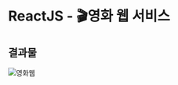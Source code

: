 # ReactJS - 🎬영화 웹 서비스

<!-- <br/>

## React Element

React JS : 어플리케이션이 interactive하도록 만들어주는 라이브러리

React-dom : library 혹은 package로서, 모든 React element들을 HTML body에 둘 수 있도록 함.

### 예제

React.createElement(”태그이름”,{태그의 속성: ”속성값”,}, “text”)

```jsx
const root = document.getElementById('root');
*const span = React.createElement('span',{
				id:"sexy-span",
				style:{color:'black'}
		}, "hello im span");
const btn = React.createElement("button",{
        // onClick:()=>console.log("im clicked")
        onMouseEnter:()=>console.log('mouse enter')
    },"click me")
const container = React.createElement('div',null,[Title,Button]);*
```

ReactDOM.render(해당 요소, 부모요소) : react element를 HTML 요소로 만들어 배치한다. 사용자에게 해당 요소를 보여줌.

```jsx
ReactDOM.render(container, root);
```

<br/>

## JSX

Javascript를 확장한 문법, React요소를 만듦.

Babel : JSX로 적은 코드를 브라우저가 이해할 수 있는 형태로 변환해줌

```jsx
const root = document.getElementById('root');
function Title() {
	return (
		<h3 id='title' onMouseEnter={() => console.log('mouse enter')}>
			hello im a title
		</h3>
	);
}
const Button = () => {
	return (
		<button
			style={{
				backgroundColor: 'tomato',
			}}
			onMouseEnter={() => console.log('mouse enter')}
		>
			click me
		</button>
	);
};
const Container = () => (
	<div>
		<Title />
		<Button />
	</div>
);
ReactDOM.render(<Container />, root);
```

리액트가 아닌 경우, 일반 자바스크립트를 쓴 브라우저는 노드정보가 바뀔때마다 노드트리를 처음부터 다시 생성함 . 그러나 리액트는 Virtual DOM을 써서 달라진 부분만 수정해서 보여줌.
<br/>

## React.useState(초기값)

데이터값과 데이터를 바꿀 수 있는 함수를 제공

함수를 이용해 state값이 바뀌면 컴포넌트는 리렌더링(새로운 값으로 재생성)되어 업데이트 됨

state는 직접적으로 수정 불가능하고 setState함수로만 수정 가능 (예 : state = “” xxx)

```jsx
const [state, setState] = useState(initial value)
```

### state를 세팅하는 법

1. 직접 할당

   ```jsx
   setState(768);
   ```

2. 함수를 할당

   ```jsx
   setState((state) => state + 1);
   //함수의 첫번째 인자는 현재 state
   ```

### 리렌더링 조건

1. props이 바뀔때
2. state가 바뀔때
3. 부모 컴포넌트가 리렌더링 될 때

### Inputs과 State

```jsx
function App() {
	const [amount, setAmount] = React.useState(0);
	const [flipped, setFlipped] = React.useState(false);

	const onChange = (event) => {
		setAmount(event.target.value);
	};

	const reset = () => setAmount(0);
	const onFlip = () => {
		setFlipped((current) => !current);
		reset();
	};

	return (
		<div>
			<h3>Super Converter</h3>
			<div>
				<label htmlFor='minutes'>Minutes</label>
				<input
					value={flipped ? amount * 60 : amount}
					onChange={onChange}
					type='number'
					id='minutes'
					placeholder='Minutes'
					disabled={flipped}
				/>
			</div>
			<div>
				<label htmlFor='hours'>Hours</label>
				<input
					value={flipped ? amount : Math.round(amount / 60)}
					type='number'
					id='hours'
					placeholder='Hours'
					onChange={onChange}
					disabled={!flipped}
				/>
			</div>
			<button onClick={reset}>Reset</button>
			<button onClick={onFlip}>Flipped</button>
		</div>
	);
}
```

<br/>

## Props

prop : 부모 컴포넌트에서 자식 컴포넌트로 데이터(인자,argument)를 전송하는 방식,

부모에 props를 사용하면 자식 컴포넌트의 인자로 props객체가 전달된다.

전달하는 prop의 형태

- 문자열 ⇒ text=”string” or text={”string”}
- 숫자 ⇒ fontSize={number}
- 함수 ⇒ onClick={handleClick}

```jsx
function Btn({ text, onClick, big = false }) {
			console.log(text, 'are rended!');
			return (
				<button
					onClick={onClick}
					style={{
						backgroundColor: 'tomato',
						color: 'white',
						padding: '10px 20px',
						border: 0,
						borderRadius: 10,
						fontSize: big ? '18px' : '16px',
					}}
				>
					{text}
				</button>
			);
		}
		const MemorizedBtn = **React.memo(Btn)**;

		**Btn.propTypes** = {
			text: PropTypes.string.isRequired,
			big: PropTypes.bool,
			onClick: PropTypes.func,
		};

		function App() {
			const [value, setValue] = **React.useState**('Save Changes');
			const changeValue = () => setValue('Revert Changes');
			return (
				<div>
					<MemorizedBtn text={value} onClick={changeValue} big={false} />
					<MemorizedBtn text={'Continue'} big={true} />
				</div>
			);
		}
const root = ReactDOM.createRoot(document.getElementById('root'));

root.render(<App />);
```

### React.memo(컴포넌트)

컴포넌트가 React.memo()로 wrapping될 때, React는 컴포넌트를 렌더링하고 결과를 Memoizing한다.그리고 다음 렌더링이 일어날 때 props가 같다면, React는 메모이징(Memoizing)된 내용을 재사용한다.

부모 컴포넌트의 state를 변경하면 그 자식 컴포넌트들도 리렌더링이 일어남. 그때마다 자식 컴포넌트들 중 prop이 변경된 컴포넌트만 리렌더링 되도록 하는 방법임.

```jsx
const MemorizedBtn = React.memo(Btn);
```

### Prop Types

prop의 타입을 명시함으로써, 잘못된 prop이 전달되지 않도록 방지함

- ~.isRequired: 필수값

```
Btn.**propTypes** = {
			text: PropTypes.string.isRequired,
			big: PropTypes.number,
			onClick: PropTypes.object,
		};
```

- prop의 타입 이름 확인하기

[Typechecking With PropTypes – React](https://legacy.reactjs.org/docs/typechecking-with-proptypes.html)

## CRA(Create-React-App)

1. nodejs 설치하기(홈페이지)
2. 터미널(혹은 git bash)에서 `node -v` 로 설치됐는지 확인하기
3. `npx` 명령어를 입력하여 사용할 수 있는지 확인하기
4. `npx create-react-app 폴더명`
5. `cd 폴더명`
6. `code .`
7. yarn.lock 파일 삭제하기(없을수도 있음)
8. `npm i prop-types`
   <br/>

## CSS Module

1. CSS 파일명을 컴포넌트명.module.css로 설정한다.
2. 컴포넌트 파일에서 해당 CSS파일을 import한다.
3. 태그의 클래스 이름에 `import한 변수명.식별자명`을 쓴다.

   ⇒실제 DOM에는 랜덤한 클래스명이 적용된다.

```css
//Button.module.css
.btn {
	color: white;
	background-color: black;
}
```

```jsx
//Button.jsx
import **styles** from './Button.module.css'

export default function Button() {
		return (
				<button class={**styles.btn**}>Click Me</button>
```

<br/>

## useEffect(()⇒{},[])

state가 변경될 때 마다 컴포넌트는 리렌더링된다. 하지만 항상 렌더링 될 필요가 없는 코드가 있을 수 있다. 그럴 때는 useEffect()를 사용!

```jsx
useEffect(() => {
	//컴포넌트가 mount될 때 실행되는 코드
	//혹은 dependency value가 바뀔때마다 실행되는 코드
	return () => {
		//컴포넌트가 unmount될때 실행되는 코드
	};
}, [dependency]);
```

dependency가 빈 배열일 경우 처음 렌더링될때만 콜백함수가 실행된다. dependency value가 바뀔때마다 등록된 함수가 실행된다.

cleanup 함수 : 컴포넌트가 unmount될 때 실행되는 함수

### render가 두번씩 실행된다면?

index.js에 React.StrictMode태그는 코드의 문제를 감지하고 경고하기 위해서 구성요소를 두 번 렌더링한다. 원하지 않는다면 해당 태그를 지울것!

### 참고 문서

[16. useEffect를 사용하여 마운트/언마운트/업데이트시 할 작업 설정하기 · GitBook](https://react.vlpt.us/basic/16-useEffect.html)
<br/>

## Coin Tracker 만들기

### select태그

- 특정 option을 선택할 시 select요소의 value값이 바뀌는 것을 감지하기 위해 onChange이벤트를 사용
- 또한 option태그 안에는 무조건 value 속성값을 설정해야 특정값을 select의 value값에서 얻어낼 수 있다.
- 첫 option은 value값이 없고 선택하라는 문구만 넣고 싶을 때
  ```jsx
  <option value='' selected disabled hidden></option>
  ```

### **최종 코드**

⇒ 아쉬운 점은 변수값이 너무 많이 쓰이고 있다.

```jsx
export default function CoinTracker() {
	const [loading, setLoading] = useState(true);
	const [coins, setCoins] = useState([]);
	const [money, setMoney] = useState(0);
	const [price, setPrice] = useState(0);
	const [unit, setUnit] = useState('');
	const handleInput = (e) => {
		setMoney(e.target.value);
	};
	const handleSelect = (e) => {
		const value = e.target.value;
		const getCoin = coins.find((coin) => coin.id === value);
		console.log(getCoin);
		setUnit(getCoin.symbol);
		setPrice(getCoin.quotes.USD.price);
	};
	useEffect(() => {
		fetch('https://api.coinpaprika.com/v1/tickers')
			.then((res) => res.json())
			.then((json) => {
				setCoins(json);
				setLoading(false);
			});
	}, []);
	return (
		<div>
			<h1>Coin Tracker</h1>
			<h2>The Coins! {!loading && coins.length}</h2>
			{loading ? (
				<strong>Loading</strong>
			) : (
				<select onChange={handleSelect}>
					<option value='none' selected disabled hidden>
						--- please select coin ---
					</option>
					{coins.map((coin) => (
						<option key={coin.id} value={coin.id}>
							{coin.name} ({coin.symbol}) : $ {coin.quotes.USD.price} USD
						</option>
					))}
				</select>
			)}
			<div>
				<label htmlFor='money'>your money : </label>
				<input
					id='money'
					value={money}
					onChange={handleInput}
					type='number'
					placeholder='please input your money'
				/>
				<p>You can get {price !== 0 ? money / price + ' ' + unit : 'nothing'} !</p>
			</div>
		</div>
	);
}
```

### **참고 문서**

[[html] 셀렉트박스 기본값에 관해](https://euntori7.tistory.com/329)
<br/>

## React-Router

노마드코더에서는 Router Components(그중에서도 BrowserRouter) 방식으로, 나의 경우는 Routers(그중에서도 createBrowerRouter) 방식을 사용했다.

### createBroswerRouter

**Client Side Routing**

- 한 페이지씩
- Router안에 독립적인 route들이 존재
- **예시 코드**

  ```jsx
  import * as React from "react";
  import { createRoot } from "react-dom/client";
  import {
    createBrowserRouter,
    RouterProvider,
    Route,
    Link,
  } from "react-router-dom";

  const **router** = **createBrowserRouter**([
    {
      path: "/",
      element: (
        <div>
          <h1>Hello World</h1>
          <Link to="about">About Us</Link>
        </div>
      ),
    },
    {
      path: "about",
      element: <div>About</div>,
    },
  ]);

  createRoot(document.getElementById("root")).render(
    **<RouterProvider router={router} />**
  );
  ```

**Nested Routes**

- 한 페이지 안에 nav가 있고, list를 선택하면 그에 맞게 서브 페이지?를 보여줌
- Router안에 독립적인 route들이 존재하고 각 route안에는 자식 route들이 존재
- **예시코드**
  - 컴포넌트 내부에서 routes 작성하는 경우
    ```jsx
    // Configure nested routes with JSX
    **createBrowserRouter**(
      createRoutesFromElements(
        <Route path="/" element={<Root />}>
          <Route path="contact" element={<Contact />} />
          <Route
            path="dashboard"
            element={<Dashboard />}
            loader={({ request }) =>
              fetch("/api/dashboard.json", {
                signal: request.signal,
              })
            }
          />
          <Route element={<AuthLayout />}>
            <Route
              path="login"
              element={<Login />}
              loader={redirectIfUser}
            />
            <Route path="logout" action={logoutUser} />
          </Route>
        </Route>
      )
    );
    ```
  - 최상위 부모 컴포넌트에서 하나의 객체로 router를 설정
    ```jsx
    // Or use plain objects
    // index.js? 혹은 app.js?에서 작성
    **createBrowserRouter**([
      {
        path: "/",
        element: <Root />,
        children: [
          {
            path: "contact",
            element: <Contact />,
          },
          {
            path: "dashboard",
            element: <Dashboard />,
            loader: ({ request }) =>
              fetch("/api/dashboard.json", {
                signal: request.signal,
              }),
          },
          {
            element: <AuthLayout />,
            children: [
              {
                path: "login",
                element: <Login />,
                loader: redirectIfUser,
              },
              {
                path: "logout",
                action: logoutUser,
              },
            ],
          },
        ],
      },
    ]);
    ```

### Parameters

**useParms()**

url에서 사용할 변수의 값을 얻을 수 있음

```jsx
// http://localhost:3001/movie/**51899**
// path: '/movie/:**id**'
const params = useParams();
console.log(params); //{ id : 51899 }
```

### 참고 문서

[Feature Overview v6.11.2](https://reactrouter.com/en/main/start/overview#client-side-routing)
<br/>

## 배포하기

### **github를 통해 배포하기**

1. `npm i gh-pages`
2. (선택) `npm run build` ⇒ 웹사이트의 production ready code(압축 및 최적화)를 생성하여 build 폴더가 생성되지만 deploy까지 되지는 않음.
3. package.json파일에 아래 코드를 추가함

   ```json
   {
   	"scripts" : {
   		“deplay” : “gh-pages -d build”,
   		"predeplay" : "npm run build"
   	},
   	“homepage”: “https://<깃허브username>.github.io/<레포지이름>”,
   }
   ```

4. `npm run deplay` ⇒ predeploy실행한 후 deploy작동함
5. build 폴더가 생성되고 배포됨

## Breaking Change

버전을 업데이트하면서 코드가 깨져서 수정해야 되는 경우를 말함. 

하지만 React.js에서는 발생하지 않음.

왜냐하면 React.js가 코드를 깨뜨리지 않고 새로운 기능을 추가하여 업데이트했기 때문.

하지만 예전 방식도 작동하기 때문에 다른 사람의 코드를 수정해야 될때 과거 버전을 맞닥뜨릴수 있으므로 공부하는 것도 not bad! ⇒ class로 만든 컴포넌트-->

## 결과물

<img src="https://github.com/kittty0520/movie-web-service/assets/105909450/190b99f8-8ae1-4e32-8008-9940de426c6b" alt="영화웹">
